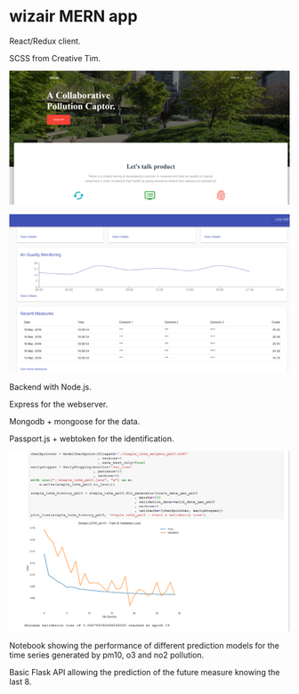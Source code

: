 # wizair MERN app

React/Redux client.

SCSS from Creative Tim.


![Alt text](/img/LandingPage.png?raw=true "Optional Title")

![Alt text](/img/Dashboard.png?raw=true "Optional Title")



Backend with Node.js. 


Express for the webserver.


Mongodb + mongoose for the data.


Passport.js + webtoken for the identification.


![Alt text](/img/notebook.PNG?raw=true "Optional Title")

Notebook showing the performance of different prediction models for the time series generated by pm10, o3 and no2 pollution.

Basic Flask API allowing the prediction of the future measure knowing the last 8.

